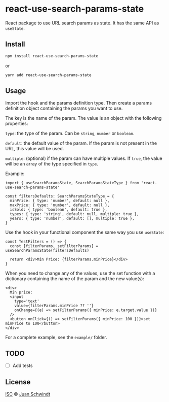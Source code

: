 # react-use-search-params-state

React package to use URL search params as state. It has the same API as `useState`.

## Install

```bash
npm install react-use-search-params-state
```

or

```bash
yarn add react-use-search-params-state
```

## Usage

Import the hook and the params definition type.
Then create a params definition object containing the params you want to use.

The key is the name of the param. The value is an object with the following properties:

`type`: the type of the param. Can be `string`, `number` or `boolean`.

`default`: the default value of the param. If the param is not present in the URL, this value will be used.

`multiple`: (optional) if the param can have multiple values. If `true`, the value will be an array of the type specified in `type`.

Example:

```tsx
import { useSearchParamsState, SearchParamsStateType } from 'react-use-search-params-state'

const filtersDefaults: SearchParamsStateType = {
  minPrice: { type: 'number', default: null },
  maxPrice: { type: 'number', default: null },
  isSold: { type: 'boolean', default: true },
  types: { type: 'string', default: null, multiple: true },
  years: { type: 'number', default: [], multiple: true },
}
```

Use the hook in your functional component the same way you use `useState`:

```tsx
const TestFilters = () => {
  const [filterParams, setFilterParams] = useSearchParamsState(filtersDefaults)

  return <div>Min Price: {filterParams.minPrice}</div>
}
```

When you need to change any of the values, use the set function with a dictionary containing the name of the param and the new value(s):

```tsx
<div>
  Min price:
  <input
    type='text'
    value={filterParams.minPrice ?? ''}
    onChange={(e) => setFilterParams({ minPrice: e.target.value })}
  />
  <button onClick={() => setFilterParams({ minPrice: 100 })}>set minPrice to 100</button>
</div>
```

For a complete example, see the `example/` folder.

## TODO

- [ ] Add tests

## License

[ISC](http://opensource.org/licenses/ISC) © [Juan Schwindt](https://github.com/jschwindt)
